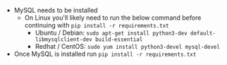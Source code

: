 - MySQL needs to be installed
  - On Linux you'll likely need to run the below command before continuing with `pip install -r requirements.txt`
    - Ubuntu / Debian: `sudo apt-get install python3-dev default-libmysqlclient-dev build-essential`
    - Redhat / CentOS: `sudo yum install python3-devel mysql-devel`
- Once MySQL is installed run `pip install -r requirements.txt`
